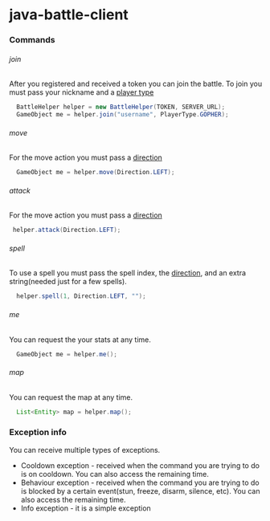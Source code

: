 # java-battle-client

### Commands
###### join
After you registered and received a token you can join the battle. To join you must pass your nickname and a [player type](https://github.com/coduno/java-battle-client/blob/master/src/main/java/model/PlayerType.java)

```java
  BattleHelper helper = new BattleHelper(TOKEN, SERVER_URL);
  GameObject me = helper.join("username", PlayerType.GOPHER);
```
###### move
For the move action you must pass a [direction](https://github.com/coduno/java-battle-client/blob/master/src/main/java/model/Direction.java)

```java
  GameObject me = helper.move(Direction.LEFT);
```
###### attack
For the move action you must pass a [direction](https://github.com/coduno/java-battle-client/blob/master/src/main/java/model/Direction.java)

```java
 helper.attack(Direction.LEFT);
```
###### spell
To use a spell you must pass the spell index, the  [direction](https://github.com/coduno/java-battle-client/blob/master/src/main/java/model/Direction.java), and an extra string(needed just for a few spells).

```java
  helper.spell(1, Direction.LEFT, "");
```

###### me
You can request the your stats at any time.
```java
  GameObject me = helper.me();
```

###### map
You can request the map at any time.
```java
  List<Entity> map = helper.map();
```
### Exception info
You can receive multiple types of exceptions.
* Cooldown exception - received when the command you are trying to do is on cooldown. You can also access the remaining time.
* Behaviour exception - received when the command you are trying to do is blocked by a certain event(stun, freeze, disarm, silence, etc). You can also access the remaining time.
* Info exception - it is a simple exception
